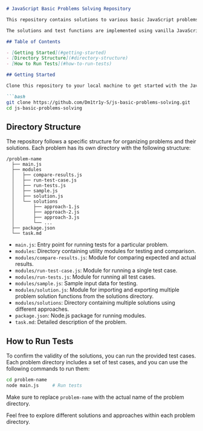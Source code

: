 ```markdown
# JavaScript Basic Problems Solving Repository

This repository contains solutions to various basic JavaScript problems. Each problem is organized into a separate directory, and each directory includes multiple solutions using different approaches such as recursive, procedural, functional and their combinations. 

The solutions and test functions are implemented using vanilla JavaScript without any frameworks or libraries.

## Table of Contents

- [Getting Started](#getting-started)
- [Directory Structure](#directory-structure)
- [How to Run Tests](#how-to-run-tests)

## Getting Started

Clone this repository to your local machine to get started with the JavaScript problem-solving exercises.

```bash
git clone https://github.com/Dm1tr1y-S/js-basic-problems-solving.git
cd js-basic-problems-solving
```

## Directory Structure

The repository follows a specific structure for organizing problems and their solutions. Each problem has its own directory with the following structure:

```plaintext
/problem-name
  ├── main.js
  ├── modules
  │   ├── compare-results.js
  │   ├── run-test-case.js
  │   ├── run-tests.js
  │   ├── sample.js
  │   ├── solution.js
  │   └── solutions
  │       ├── approach-1.js
  │       ├── approach-2.js
  │       ├── approach-3.js
  │       └── ...
  ├── package.json
  └── task.md
```

- `main.js`: Entry point for running tests for a particular problem.
- `modules`: Directory containing utility modules for testing and comparison.
- `modules/compare-results.js`: Module for comparing expected and actual results.
- `modules/run-test-case.js`: Module for running a single test case.
- `modules/run-tests.js`: Module for running all test cases.
- `modules/sample.js`: Sample input data for testing.
- `modules/solution.js`: Module for importing and exporting multiple problem solution functions from the solutions directory.
- `modules/solutions`: Directory containing multiple solutions using different approaches.
- `package.json`: Node.js package for running modules.
- `task.md`: Detailed description of the problem.

## How to Run Tests

To confirm the validity of the solutions, you can run the provided test cases. Each problem directory includes a set of test cases, and you can use the following commands to run them:

```bash
cd problem-name
node main.js     # Run tests
```

Make sure to replace `problem-name` with the actual name of the problem directory.

Feel free to explore different solutions and approaches within each problem directory.
```